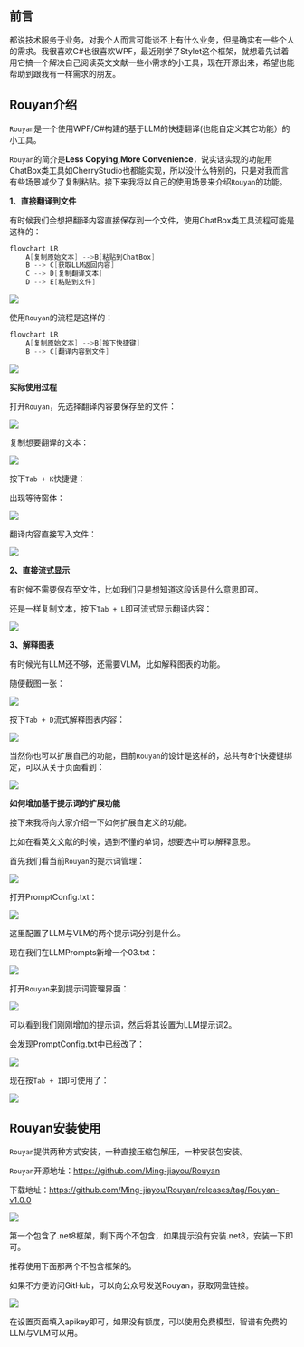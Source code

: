## 前言
都说技术服务于业务，对我个人而言可能谈不上有什么业务，但是确实有一些个人的需求。我很喜欢C#也很喜欢WPF，最近刚学了Stylet这个框架，就想着先试着用它搞一个解决自己阅读英文文献一些小需求的小工具，现在开源出来，希望也能帮助到跟我有一样需求的朋友。

## Rouyan介绍

`Rouyan`是一个使用WPF/C#构建的基于LLM的快捷翻译(也能自定义其它功能）的小工具。

`Rouyan`的简介是**Less Copying,More Convenience**，说实话实现的功能用ChatBox类工具如CherryStudio也都能实现，所以没什么特别的，只是对我而言有些场景减少了复制粘贴。接下来我将以自己的使用场景来介绍`Rouyan`的功能。

**1、直接翻译到文件**

有时候我们会想把翻译内容直接保存到一个文件，使用ChatBox类工具流程可能是这样的：

```csharp
flowchart LR
    A[复制原始文本] -->B[粘贴到ChatBox]
    B --> C[获取LLM返回内容]
    C --> D[复制翻译文本]
    D --> E[粘贴到文件]
```

![](https://files.mdnice.com/user/50031/5d8fbcde-9d0e-4267-a709-8f884e8d8c4c.png)

使用`Rouyan`的流程是这样的：

```csharp
flowchart LR
    A[复制原始文本] -->B[按下快捷键]
    B --> C[翻译内容到文件]
```


![](https://files.mdnice.com/user/50031/1765733d-3ae3-4a61-aa9c-7727f4b0cb3c.png)

**实际使用过程**

打开`Rouyan`，先选择翻译内容要保存至的文件：


![](https://files.mdnice.com/user/50031/aac3f5ff-63f3-4a26-b430-0e9fcd048ec1.png)

复制想要翻译的文本：

![](https://files.mdnice.com/user/50031/95addc5e-b580-45b4-bb6c-da3a954e01bb.png)

按下`Tab + K`快捷键：

出现等待窗体：

![](https://files.mdnice.com/user/50031/71819737-0689-46c3-a418-4060f0279580.png)

翻译内容直接写入文件：

![](https://files.mdnice.com/user/50031/606ee1d1-ba88-40af-a2a9-4608fa95b56c.png)

**2、直接流式显示**

有时候不需要保存至文件，比如我们只是想知道这段话是什么意思即可。

还是一样复制文本，按下`Tab + L`即可流式显示翻译内容：

![](https://files.mdnice.com/user/50031/cf3b6872-23cb-495d-8515-f556e8b63868.png)

**3、解释图表**

有时候光有LLM还不够，还需要VLM，比如解释图表的功能。

随便截图一张：

![](https://files.mdnice.com/user/50031/b8dd5b07-4eda-4c19-8eec-4c1b701be409.png)

按下`Tab + D`流式解释图表内容：

![](https://files.mdnice.com/user/50031/bce19b62-5f6b-419a-b79e-9df35142f23b.png)

当然你也可以扩展自己的功能，目前`Rouyan`的设计是这样的，总共有8个快捷键绑定，可以从关于页面看到：

![](https://files.mdnice.com/user/50031/7a928f92-97ca-4481-9a1b-7ee6208626c9.png)

**如何增加基于提示词的扩展功能**

接下来我将向大家介绍一下如何扩展自定义的功能。

比如在看英文文献的时候，遇到不懂的单词，想要选中可以解释意思。

首先我们看当前`Rouyan`的提示词管理：

![](https://files.mdnice.com/user/50031/6acd7bfb-d810-42c0-af9a-a41910ae4775.png)

打开PromptConfig.txt：

![](https://files.mdnice.com/user/50031/22f53e2c-9929-4ba2-8807-6cf7e4370771.png)

这里配置了LLM与VLM的两个提示词分别是什么。

现在我们在LLMPrompts新增一个03.txt：

![](https://files.mdnice.com/user/50031/74687e7c-387a-4915-ad8e-e70dce4cefef.png)

打开`Rouyan`来到提示词管理界面：

![](https://files.mdnice.com/user/50031/fbb73699-1fb7-4f59-9e07-290709254336.png)

可以看到我们刚刚增加的提示词，然后将其设置为LLM提示词2。

会发现PromptConfig.txt中已经改了：

![](https://files.mdnice.com/user/50031/3c0c5b8e-1991-48fa-9f41-5e9b9c7e0cca.png)

现在按`Tab + I`即可使用了：

![](https://files.mdnice.com/user/50031/2dd9db35-98ff-4a33-bf49-9290ab1fa754.png)

## Rouyan安装使用

`Rouyan`提供两种方式安装，一种直接压缩包解压，一种安装包安装。

`Rouyan`开源地址：https://github.com/Ming-jiayou/Rouyan

下载地址：https://github.com/Ming-jiayou/Rouyan/releases/tag/Rouyan-v1.0.0

![](https://files.mdnice.com/user/50031/8a88dc3b-cce5-4cd3-a3c4-74e5e3a0d8ae.png)

第一个包含了.net8框架，剩下两个不包含，如果提示没有安装.net8，安装一下即可。

推荐使用下面那两个不包含框架的。

如果不方便访问GitHub，可以向公众号发送Rouyan，获取网盘链接。


![](https://files.mdnice.com/user/50031/6c6621b7-c58e-47f4-b460-0fd65d9498cb.png)

在设置页面填入apikey即可，如果没有额度，可以使用免费模型，智谱有免费的LLM与VLM可以用。